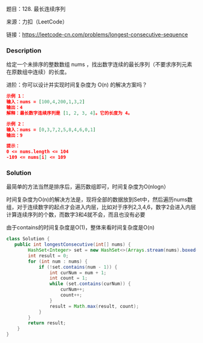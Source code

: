 题目：128. 最长连续序列

来源：力扣（LeetCode）

链接：https://leetcode-cn.com/problems/longest-consecutive-sequence


### Description

给定一个未排序的整数数组 nums ，找出数字连续的最长序列（不要求序列元素在原数组中连续）的长度。

 进阶：你可以设计并实现时间复杂度为 O(n) 的解决方案吗？

```json
示例 1：
输入：nums = [100,4,200,1,3,2]
输出：4
解释：最长数字连续序列是 [1, 2, 3, 4]。它的长度为 4。

示例 2：
输入：nums = [0,3,7,2,5,8,4,6,0,1]
输出：9

提示：
0 <= nums.length <= 104
-109 <= nums[i] <= 109
```

### Solution

最简单的方法当然是排序后，遍历数组即可，时间复杂度为O(nlogn）

时间复杂度为O(n)的解决方法是，现将全部的数据放到Set中，然后遍历nums数组，对于连续数字的起点才会进入内层，比如对于序列2,3,4,6，数字2会进入内层计算连续序列的个数，而数字3和4就不会，而且也没有必要

由于contains的时间复杂度是O(1)，整体来看时间复杂度是O(n)

```java
class Solution {
   public int longestConsecutive(int[] nums) {
        HashSet<Integer> set = new HashSet<>(Arrays.stream(nums).boxed().collect(Collectors.toList()));
        int result = 0;
        for (int num : nums) {
            if (!set.contains(num - 1)) {
                int curNum = num + 1;
                int count = 1;
                while (set.contains(curNum)) {
                    curNum++;
                    count++;
                }
                result = Math.max(result, count);
            }
        }
        return result;
    }
}
```

